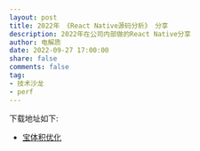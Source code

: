 ```yaml
---
layout: post
title: 2022年 《React Native源码分析》 分享
description: 2022年在公司内部做的React Native分享
author: 电解质
date: 2022-09-27 17:00:00
share: false
comments: false
tag: 
- 技术沙龙
- perf
---
```

下载地址如下:

- [宝体积优化]({{site.baseurl}}/asset/shared/包体积优化.pptx)